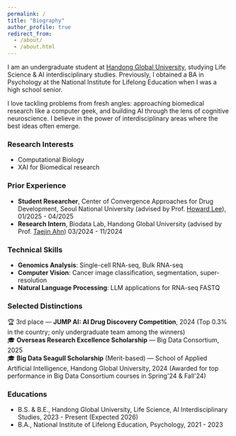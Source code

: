 ```yaml
---
permalink: /
title: "Biography"
author_profile: true
redirect_from: 
  - /about/
  - /about.html
---
```


I am an undergraduate student at [Handong Global University](https://www.handong.edu/eng/), studying Life Science & AI interdisciplinary studies. Previously, I obtained a BA in Psychology at the National Institute for Lifelong Education when I was a high school senior.

I love tackling problems from fresh angles: approaching biomedical research like a computer geek, and building AI through the lens of cognitive neuroscience. 
I believe in the power of interdisciplinary areas where the best ideas often emerge.

### Research Interests
* Computational Biology
* XAI for Biomedical research

### Prior Experience
* **Student Researcher**, Center of Convergence Approaches for Drug Development, Seoul National University (advised by Prof. [Howard Lee](https://ccadd.snu.ac.kr/bbs/board.php?tbl=professor)), 01/2025 - 04/2025
* **Research Intern**, Biodata Lab, Handong Global University (advised by Prof. [Taejin Ahn](https://scholar.google.com/citations?user=ov-BZtMAAAAJ&hl=en)) 03/2024 - 11/2024

### Technical Skills 
* **Genomics Analysis**: Single-cell RNA-seq, Bulk RNA-seq
* **Computer Vision**: Cancer image classification, segmentation, super-resolution
* **Natural Language Processing**: LLM applications for RNA-seq FASTQ
  
### Selected Distinctions
🏆 3rd place — **JUMP AI: AI Drug Discovery Competition**, 2024 (Top 0.3% in the country; only undergraduate team among the winners) <br>
🎓 **Overseas Research Excellence Scholarship** — Big Data Consortium, 2025 <br>
🎓 **Big Data Seagull Scholarship** (Merit-based) — School of Applied Artificial Intelligence, Handong Global University, 2024 (Awarded for top performance in Big Data Consortium courses in Spring'24 & Fall'24)


### Educations
* B.S. & B.E., Handong Global University, Life Science, AI Interdisciplinary Studies, 2023 - Present (Expected 2026) 
* B.A., National Institute of Lifelong Education, Psychology, 2021 - 2023